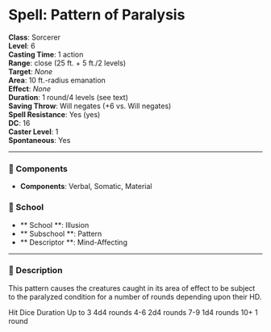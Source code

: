 
# Spell: Pattern of Paralysis
**Class**: Sorcerer  
**Level**: 6  
**Casting Time**: 1 action  
**Range**: close (25 ft. + 5 ft./2 levels)  
**Target**: _None_  
**Area**: 10 ft.-radius emanation  
**Effect**: _None_  
**Duration**: 1 round/4 levels (see text)  
**Saving Throw**: Will negates (+6 vs. Will negates)  
**Spell Resistance**: Yes (yes)  
**DC**: 16  
**Caster Level**: 1  
**Spontaneous**: Yes

---

### 🔮 Components
- **Components**: Verbal, Somatic, Material

### 🏫 School
- ** School **: Illusion
- ** Subschool **: Pattern
- ** Descriptor **: Mind-Affecting
---

### 📜 Description
This pattern causes the creatures caught in its area of effect to be subject to the paralyzed condition for a number of rounds depending upon their HD.

Hit Dice     Duration 
Up to 3      4d4 rounds 
4-6             2d4 rounds 
7-9             1d4 rounds 
10+            1 round
